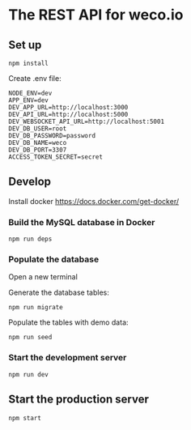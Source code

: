 # The REST API for weco.io

## Set up

```
npm install
```

Create .env file:

```
NODE_ENV=dev
APP_ENV=dev
DEV_APP_URL=http://localhost:3000
DEV_API_URL=http://localhost:5000
DEV_WEBSOCKET_API_URL=http://localhost:5001
DEV_DB_USER=root
DEV_DB_PASSWORD=password
DEV_DB_NAME=weco
DEV_DB_PORT=3307
ACCESS_TOKEN_SECRET=secret
```

## Develop

Install docker https://docs.docker.com/get-docker/

### Build the MySQL database in Docker

```
npm run deps
```

### Populate the database

Open a new terminal

Generate the database tables:

```
npm run migrate
```

Populate the tables with demo data:

```
npm run seed
```

### Start the development server

```
npm run dev
```

## Start the production server

```
npm start
```
